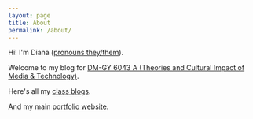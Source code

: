 ```yaml
---
layout: page
title: About
permalink: /about/
---
```

Hi! I'm Diana ([pronouns they/them](https://lgbtlifecenter.org/pronouns/)).

Welcome to my blog for [DM-GY 6043 A (Theories and Cultural Impact of Media & Technology)](https://wp.nyu.edu/tandonschoolofengineering-idmtheory/).

Here's all my [class blogs](https://dtosca.github.io/).

And my main [portfolio website](https://dianatosca.com/).
